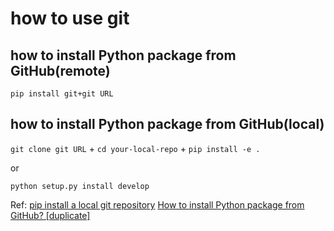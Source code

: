 # how to use git

## how to install Python package from GitHub(remote)

`pip install git+git URL`

## how to install Python package from GitHub(local)

`git clone git URL` + `cd your-local-repo` + `pip install -e .`

or

`python setup.py install develop`

Ref:
[pip install a local git repository](https://stackoverflow.com/questions/14159482/pip-install-a-local-git-repository)
[How to install Python package from GitHub? [duplicate]](https://stackoverflow.com/questions/15268953/how-to-install-python-package-from-github)
